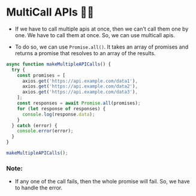# MultiCall APIs 🤠🥳

- If we have to call multiple apis at once, then we can't call them one by one. We have to call them at once. So, we can use multicall apis.

- To do so, we can use `Promise.all()`. It takes an array of promises and returns a promise that resolves to an array of the results.

```js
async function makeMultipleAPICalls() {
  try {
    const promises = [
      axios.get('https://api.example.com/data1'),
      axios.get('https://api.example.com/data2'),
      axios.get('https://api.example.com/data3'),
    ];
    const responses = await Promise.all(promises);
    for (let response of responses) {
      console.log(response.data);
    }
  } catch (error) {
    console.error(error);
  }
}

makeMultipleAPICalls();
```

### Note: 
- If any one of the call fails, then the whole promise will fail. So, we have to handle the error.